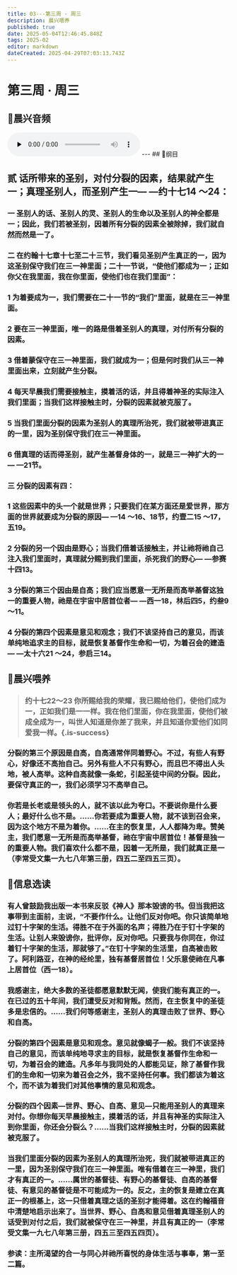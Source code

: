 ```yaml
---
title: 03---第三周 · 周三
description: 晨兴喂养
published: true
date: 2025-05-04T12:46:45.848Z
tags: 2025-02
editor: markdown
dateCreated: 2025-04-29T07:03:13.743Z
---
```


# 第三周 · 周三
## 🎵晨兴音频
<audio id="audio" controls="" preload="none">
      <source id="mp3" src="/2025-02/week3/week3day3.mp3">
</audio>
---
## 📖纲目

## 贰   话所带来的圣别，对付分裂的因素，结果就产生一；真理圣别人，而圣别产生一— —约十七14 ～24：

### 一   圣别人的话、圣别人的灵、圣别人的生命以及圣别人的神全都是一；因此，我们若被圣别，因着所有分裂的因素全被除掉，我们就自然而然是一了。

### 二   在约翰十七章十七至二十三节，我们看见圣别产生真正的一，因为这圣别保守我们在三一神里面；二十一节说，“使他们都成为一；正如你父在我里面，我在你里面，使他们也在我们里面”：

### 1   为着要成为一，我们需要在二十一节的“我们”里面，就是在三一神里面。

### 2   要在三一神里面，唯一的路是借着圣别人的真理，对付所有分裂的因素。

### 3   借着蒙保守在三一神里面，我们就成为一；但是何时我们从三一神里面出来，立刻就产生分裂。

### 4   每天早晨我们需要接触主，摸着活的话，并且得着神圣的实际注入我们里面；当我们这样接触主时，分裂的因素就被克服了。

### 5   当我们里面分裂的因素为圣别人的真理所治死，我们就被带进真正的一里，因为圣别保守我们在三一神里面。

### 6   借真理的话而得圣别，就产生基督身体的一，就是三一神扩大的一— —21节。

### 三   分裂的因素有四：

### 1   这些因素中的头一个就是世界；只要我们在某方面还是爱世界，那方面的世界就要成为分裂的原因— —14 ～16、18节，约壹二15 ～17，五19。

### 2   分裂的另一个因由是野心；当我们借着话接触主，并让祂将祂自己注入我们里面时，真理就分赐到我们里面，杀死我们的野心— —参赛十四13。

### 3   分裂的第三个因由是自高；我们应当愿意一无所是而高举基督这独一的重要人物，祂是在宇宙中居首位者— —西一18，林后四5，约叁9 ～11。

### 4   分裂的第四个因素是意见和观念；我们不该坚持自己的意见，而该单纯地追求主的目标，就是恢复基督作生命和一切，为着召会的建造— —太十六21 ～24，参启三14。

## 📖晨兴喂养

>### 约十七22～23    你所赐给我的荣耀，我已赐给他们，使他们成为一，正如我们是一一样。我在他们里面，你在我里面，使他们被成全成为一，叫世人知道是你差了我来，并且知道你爱他们如同爱我一样。{.is-success}

### 分裂的第三个原因是自高，自高通常伴同着野心。不过，有些人有野心，好像还不高抬自己。另外有些人不只有野心，而且巴不得出人头地，被人高举。这种自高就像一条蛇，引起圣徒中间的分裂。因此，要保守真正的一，我们必须学习不高举自己。

### 你若是长老或是领头的人，就不该以此为夸口。不要说你是什么要人；最好什么也不是。……你若要成为重要人物，就不该到召会来，因为这个地方不是为着你。……在主的恢复里，人人都降为卑。赞美主，我们愿意一无所是而高举基督，祂在宇宙中居首位！基督是独一的重要人物。我们喜欢什么都不是，因着一无所是，我们就真正是一（李常受文集一九七八年第三册，四五二至四五三页）。

## 📖信息选读

### 有人曾鼓励我出版一本书来反驳《神人》那本毁谤的书。但当我把这事带到主面前，主说，“不要作什么。让他们反对你吧。你只该简单地过钉十字架的生活。得胜不在于外面的名声；得胜乃在于钉十字架的生活。让别人来毁谤你，批评你，反对你吧。只要我与你同在，你过着钉十字架的生活，那就够了。”在钉十字架的生活里，自高被击败了。阿利路亚，在神的经纶里，独有基督居首位！父乐意使祂在凡事上居首位（西一18）。

### 我感谢主，绝大多数的圣徒都愿意默默无闻，使我们能有真正的一。在已过的五十年间，我们遭受反对和背叛。然而，在主恢复中的圣徒多是忠信的。……我们何等感谢主，圣别人的真理击败了世界、野心和自高。

### 分裂的第四个因素是意见和观念。意见就像蝎子一般。我们不该坚持自己的意见，而该单纯地寻求主的目标，就是恢复基督作生命和一切，为着召会的建造。凡多年与我同处的人都能见证，除了基督作我们的生命和一切来为着召会之外，我不坚持任何事。我们都该为着这个，而不该为着我们对其他事情的意见和观念。

### 分裂的四个因素—世界、野心、自高、意见—只能用圣别人的真理来对付。你想你每天早晨接触主，摸着活的话，并且有神圣的实际注入到你里面，你还会分裂么？……当我们这样接触主时，分裂的因素就被克服了。

### 当我们里面分裂的因素为圣别人的真理所治死，我们就被带进真正的一里，因为圣别保守我们在三一神里面。唯有借着在三一神里，我们才有真正的一。……属世的基督徒、有野心的基督徒、自高的基督徒、有意见的基督徒是不可能成为一的。反之，主的恢复是建立在真正一的根基上，这一只借着真理之话的圣别才能得着。这在约翰福音中清楚地启示出来了。当世界、野心、自高和意见借着真理圣别人的话受到对付之后，我们就被保守在三一神里，并且有真正的一（李常受文集一九七八年第三册，四五三至四五四页）。

### 参读：主所渴望的合一与同心并祂所喜悦的身体生活与事奉，第一至二篇。
<!-- Google tag (gtag.js) -->
<script async src="https://www.googletagmanager.com/gtag/js?id=G-1P8709Z16T"></script>
<script>
  window.dataLayer = window.dataLayer || [];
  function gtag(){dataLayer.push(arguments);}
  gtag('js', new Date());

  gtag('config', 'G-1P8709Z16T');
</script>